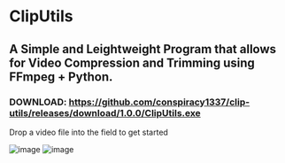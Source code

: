 # ClipUtils

## A Simple and Leightweight Program that allows for Video Compression and Trimming using FFmpeg + Python.

### DOWNLOAD: https://github.com/conspiracy1337/clip-utils/releases/download/1.0.0/ClipUtils.exe

Drop a video file into the field to get started

![image](https://github.com/user-attachments/assets/b29632e6-0a8e-48ee-95ea-16f30b3f638e)
![image](https://github.com/user-attachments/assets/03b43bdb-f927-4c01-9a33-2b7304d79209)



